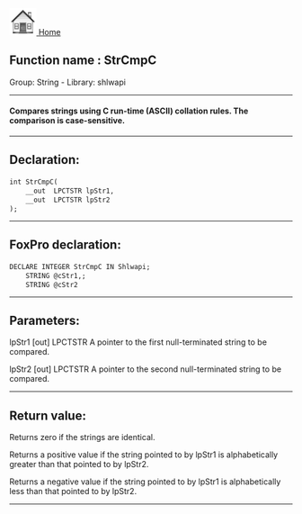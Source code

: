 [<img src="../../images/home.png"> Home ](https://github.com/VFPX/Win32API)  

## Function name : StrCmpC
Group: String - Library: shlwapi    
***  


#### Compares strings using C run-time (ASCII) collation rules. The comparison is case-sensitive.
***  


## Declaration:
```foxpro  
int StrCmpC(
	__out  LPCTSTR lpStr1,
	__out  LPCTSTR lpStr2
);  
```  
***  


## FoxPro declaration:
```foxpro  
DECLARE INTEGER StrCmpC IN Shlwapi;
	STRING @cStr1,;
	STRING @cStr2  
```  
***  


## Parameters:
lpStr1 [out]
LPCTSTR
A pointer to the first null-terminated string to be compared.

lpStr2 [out]
LPCTSTR
A pointer to the second null-terminated string to be compared.  
***  


## Return value:
Returns zero if the strings are identical. 

Returns a positive value if the string pointed to by lpStr1 is alphabetically greater than that pointed to by lpStr2. 

Returns a negative value if the string pointed to by lpStr1 is alphabetically less than that pointed to by lpStr2.  
***  

